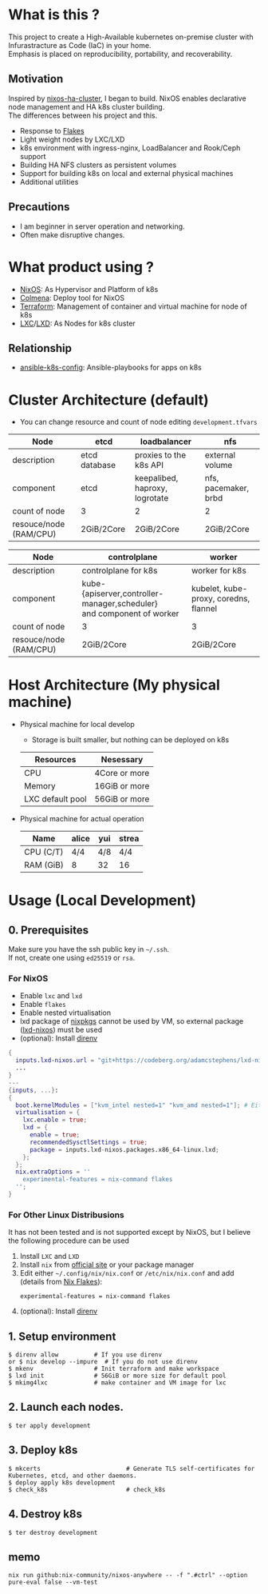 # What is this ?

This project to create a High-Available kubernetes on-premise cluster with Infurastracture as Code (IaC) in your home.  
Emphasis is placed on reproducibility, portability, and recoverability.

## Motivation

Inspired by [nixos-ha-cluster](https://github.com/justinas/nixos-ha-kubernetes), I began to build.
NixOS enables declarative node management and HA k8s cluster building.  
The differences between his project and this.

- Response to [Flakes](https://nixos.wiki/wiki/Flakes)
- Light weight nodes by LXC/LXD
- k8s environment with ingress-nginx, LoadBalancer and Rook/Ceph support
- Building HA NFS clusters as persistent volumes
- Support for building k8s on local and external physical machines
- Additional utilities

## Precautions

- I am beginner in server operation and networking.
- Often make disruptive changes.

# What product using ?

- [NixOS](https://nixos.org/): As Hypervisor and Platform of k8s
- [Colmena](https://colmena.cli.rs/unstable/): Deploy tool for NixOS
- [Terraform](https://www.terraform.io/): Management of container and virtual machine for node of k8s
- [LXC](https://linuxcontainers.org)/[LXD](https://ubuntu.com/lxd): As Nodes for k8s cluster

## Relationship

- [ansible-k8s-config](): Ansible-playbooks for apps on k8s

# Cluster Architecture (default)

- You can change resource and count of node editing `development.tfvars`

| Node                   | etcd          | loadbalancer                   | nfs                  |
| ---------------------- | ------------- | ------------------------------ | -------------------- |
| description            | etcd database | proxies to the k8s API         | external volume      |
| component              | etcd          | keepalibed, haproxy, logrotate | nfs, pacemaker, brbd |
| count of node          | 3             | 2                              | 2                    |
| resouce/node (RAM/CPU) | 2GiB/2Core    | 2GiB/2Core                     | 2GiB/2Core           |

| Node                   | controlplane                                                               | worker                                |
| ---------------------- | -------------------------------------------------------------------------- | ------------------------------------- |
| description            | controlplane for k8s                                                       | worker for k8s                        |
| component              | kube-{apiserver,controller-manager,scheduler} <br> and component of worker | kubelet, kube-proxy, coredns, flannel |
| count of node          | 3                                                                          | 3                                     |
| resouce/node (RAM/CPU) | 2GiB/2Core                                                                 | 2GiB/2Core                            |

# Host Architecture (My physical machine)

- Physical machine for local develop

  - Storage is built smaller, but nothing can be deployed on k8s

  | Resources        | Nesessary     |
  | ---------------- | ------------- |
  | CPU              | 4Core or more |
  | Memory           | 16GiB or more |
  | LXC default pool | 56GiB or more |

- Physical machine for actual operation

  | Name      | alice | yui | strea |
  | --------- | ----- | --- | ----- |
  | CPU (C/T) | 4/4   | 4/8 | 4/4   |
  | RAM (GiB) | 8     | 32  | 16    |

# Usage (Local Development)

## 0. Prerequisites

Make sure you have the ssh public key in `~/.ssh`.  
If not, create one using `ed25519` or `rsa`.

### For NixOS

- Enable `lxc` and `lxd`
- Enable `flakes`
- Enable nested virtualisation
- lxd package of [nixpkgs]() cannot be used by VM, so external package ([lxd-nixos](https://codeberg.org/adamcstephens/lxd-nixos)) must be used
- (optional): Install [direnv](https://github.com/direnv/direnv)

```nix
{
  inputs.lxd-nixos.url = "git+https://codeberg.org/adamcstephens/lxd-nixos";
  ...
}
---
{inputs, ...}:
{
  boot.kernelModules = ["kvm_intel nested=1" "kvm_amd nested=1"]; # Either intel or amd
  virtualisation = {
    lxc.enable = true;
    lxd = {
      enable = true;
      recommendedSysctlSettings = true;
      package = inputs.lxd-nixos.packages.x86_64-linux.lxd;
    };
  };
  nix.extraOptions = ''
    experimental-features = nix-command flakes
  '';
}
```

### For Other Linux Distribusions

It has not been tested and is not supported except by NixOS, but I believe the following procedure can be used

1. Install `LXC` and `LXD`
2. Install `nix` from [official site](https://nixos.org/download.html) or your package manager
3. Edit either `~/.config/nix/nix.conf` or `/etc/nix/nix.conf` and add (details from [Nix Flakes](https://nixos.wiki/wiki/Flakes)):
   ```
   experimental-features = nix-command flakes
   ```
4. (optional): Install [direnv](https://github.com/direnv/direnv)

## 1. Setup environment

```
$ direnv allow          # If you use direnv
or $ nix develop --impure  # If you do not use direnv
$ mkenv                 # Init terraform and make workspace
$ lxd init              # 56GiB or more size for default pool
$ mkimg4lxc             # make container and VM image for lxc
```

## 2. Launch each nodes.

```
$ ter apply development
```

## 3. Deploy k8s

```
$ mkcerts                        # Generate TLS self-certificates for Kubernetes, etcd, and other daemons.
$ deploy apply k8s development
$ check_k8s                      # check_k8s
```

## 4. Destroy k8s

```
$ ter destroy development
```

## memo

```
nix run github:nix-community/nixos-anywhere -- -f ".#ctrl" --option pure-eval false --vm-test
```
